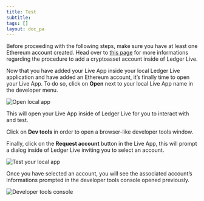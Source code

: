 ```yaml
---
title: Test
subtitle:
tags: []
layout: doc_pa
---
```


Before proceeding with the following steps, make sure you have at least one Ethereum account created. Head over to [this page](https://support.ledger.com/hc/en-us/articles/4404389482641-Add-your-accounts?docs=true) for more informations regarding the procedure to add a cryptoasset account inside of Ledger Live.

Now that you have added your Live App inside your local Ledger Live application and have added an Ethereum account, it’s finally time to open your Live App. To do so, click on **Open** next to your local Live App name in the developer menu.

![Open local app](../../images/tuto-4-1-open-local-app.png "Open local app")

This will open your Live App inside of Ledger Live for you to interact with and test.

Click on **Dev tools** in order to open a browser-like developer tools window.

Finally, click on the **Request account** button in the Live App, this will prompt a dialog inside of Ledger Live inviting you to select an account.

![Test your local app](../../images/tuto-4-2-test-local-app.png "Test your local app")

Once you have selected an account, you will see the associated account’s informations prompted in the developer tools console opened previously.

![Developer tools console](../../images/tuto-4-3-result-console.png "Developer tools console")

